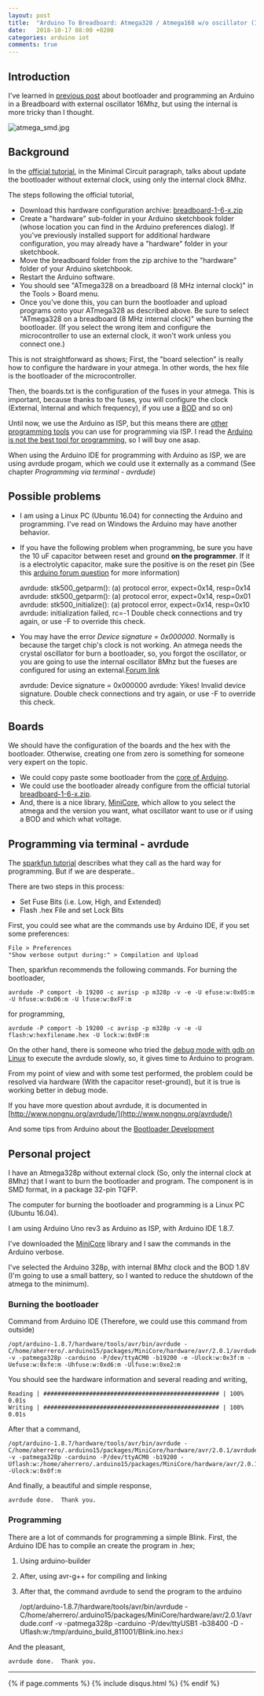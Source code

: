 ```yaml
---
layout: post
title:  "Arduino To Breadboard: Atmega328 / Atmega168 w/o oscillator (Internal 8MHz)"
date:   2018-10-17 08:00 +0200
categories: arduino iot
comments: true
---
```


## Introduction
I've learned in [previous post](https://aherrero.github.io/arduino/iot/2018/09/24/ArduinoToBreadboard.html) about bootloader and programming an Arduino in a Breadboard with external oscillator 16Mhz, but using the internal is more tricky than I thought.

![atmega_smd.jpg](/assets/arduino2breadboard/atmega_smd.jpg)

## Background
In the [official tutorial](https://www.arduino.cc/en/Tutorial/ArduinoToBreadboard), in the Minimal Circuit paragraph, talks about update the bootloader without external clock, using only the internal clock 8Mhz.

The steps following the official tutorial,

- Download this hardware configuration archive: [breadboard-1-6-x.zip](https://www.arduino.cc/en/uploads/Tutorial/breadboard-1-6-x.zip)
- Create a "hardware" sub-folder in your Arduino sketchbook folder (whose location you can find in the Arduino preferences dialog). If you've previously installed support for additional hardware configuration, you may already have a "hardware" folder in your sketchbook.
- Move the breadboard folder from the zip archive to the "hardware" folder of your Arduino sketchbook.
- Restart the Arduino software.
- You should see "ATmega328 on a breadboard (8 MHz internal clock)" in the Tools > Board menu.
- Once you've done this, you can burn the bootloader and upload programs onto your ATmega328 as described above. Be sure to select "ATmega328 on a breadboard (8 MHz internal clock)" when burning the bootloader. (If you select the wrong item and configure the microcontroller to use an external clock, it won't work unless you connect one.)

This is not straightforward as shows; First, the "board selection" is really how to configure the hardware in your atmega. In other words, the hex file is the bootloader of the microcontroller.

Then, the boards.txt is the configuration of the fuses in your atmega. This is important, because thanks to the fuses, you will configure the clock (External, Internal and which frequency), if you use a [BOD](https://electronics.stackexchange.com/questions/229189/atmega328p-how-is-brown-out-detection-supposed-to-work) and so on)

Until now, we use the Arduino as ISP, but this means there are [other programming tools](https://www.sparkfun.com/products/9825) you can use for programming via ISP. I read the [Arduino is not the best tool for programming](http://shallowsky.com/blog/hardware/programming-breadboard-atmega.html), so I will buy one asap.

When using the Arduino IDE for programming with Arduino as ISP, we are using avrdude progam, which we could use it externally as a command (See chapter _Programming via terminal - avrdude_)

## Possible problems
- I am using a Linux PC (Ubuntu 16.04) for connecting the Arduino and programming. I've read on Windows the Arduino may have another behavior.
- If you have the following problem when programming, be sure you have the 10 uF capacitor between reset and ground **on the programmer**. If it is a electrolytic capacitor, make sure the positive is on the reset pin (See this [arduino forum question](https://forum.arduino.cc/index.php?topic=342977.0) for more information)


    avrdude: stk500_getparm(): (a) protocol error, expect=0x14, resp=0x14
    avrdude: stk500_getparm(): (a) protocol error, expect=0x14, resp=0x01
    avrdude: stk500_initialize(): (a) protocol error, expect=0x14, resp=0x10
    avrdude: initialization failed, rc=-1
    Double check connections and try again, or use -F to override this check.

- You may have the error _Device signature = 0x000000_. Normally is because the target chip's clock is not working. An atmega needs the crystal oscillator for burn a bootloader, so, you forgot the oscillator, or you are going to use the internal oscillator 8Mhz but the fueses are configured for using an external.[Forum link](https://forum.arduino.cc/index.php?topic=354674.0)


    avrdude: Device signature = 0x000000
    avrdude: Yikes!  Invalid device signature.
    Double check connections and try again, or use -F to override this check.

## Boards
We should have the configuration of the boards and the hex with the bootloader. Otherwise, creating one from zero is something for someone very expert on the topic.

- We could copy paste some bootloader from the [core of Arduino](https://github.com/arduino/ArduinoCore-avr/tree/master/bootloaders).
- We could use the bootloader already configure from the official tutorial [breadboard-1-6-x.zip](https://www.arduino.cc/en/uploads/Tutorial/breadboard-1-6-x.zip).
- And, there is a nice library, [MiniCore](https://github.com/MCUdude/MiniCore), which allow to you select the atmega and the version you want, what oscillator want to use or if using a BOD and which what voltage.

## Programming via terminal - avrdude
The [sparkfun tutorial](https://learn.sparkfun.com/tutorials/installing-an-arduino-bootloader) describes what they call as the hard way for programming. But if we are desperate..

There are two steps in this process:
- Set Fuse Bits (i.e. Low, High, and Extended)
- Flash .hex File and set Lock Bits

First, you could see what are the commands use by Arduino IDE, if you set some preferences:

    File > Preferences
    "Show verbose output during:" > Compilation and Upload

Then, sparkfun recommends the following commands.
For burning the bootloader,

    avrdude -P comport -b 19200 -c avrisp -p m328p -v -e -U efuse:w:0x05:m -U hfuse:w:0xD6:m -U lfuse:w:0xFF:m

for programming,

    avrdude -P comport -b 19200 -c avrisp -p m328p -v -e -U flash:w:hexfilename.hex -U lock:w:0x0F:m

On the other hand, there is someone who tried the [debug mode with gdb on Linux](http://notes.asd.me.uk/2011/10/20/using-the-arduino-uno-as-an-avr-isp/) to execute the avrdude slowly, so, it gives time to Arduino to program.

From my point of view and with some test performed, the problem could be resolved via hardware (With the capacitor reset-ground), but it is true is working better in debug mode.

If you have more question about avrdude, it is documented in [http://www.nongnu.org/avrdude/](http://www.nongnu.org/avrdude/)

And some tips from Arduino about the [Bootloader Development](https://www.arduino.cc/en/Hacking/Bootloader?from=Main.Bootloader)

## Personal project
I have an Atmega328p without external clock (So, only the internal clock at 8Mhz) that I want to burn the bootloader and program.
The component is in SMD format, in a package 32-pin TQFP.

The computer for burning the bootloader and programming is a Linux PC (Ubuntu 16.04).

I am using Arduino Uno rev3 as Arduino as ISP, with Arduino IDE 1.8.7.

I've downloaded the [MiniCore](https://github.com/MCUdude/MiniCore) library and I saw the commands in the Arduino verbose.

I've selected the Arduino 328p, with internal 8Mhz clock and the BOD 1.8V (I'm going to use a small battery, so I wanted to reduce the shutdown of the atmega to the minimum).

### Burning the bootloader

Command from Arduino IDE (Therefore, we could use this command from outside)

    /opt/arduino-1.8.7/hardware/tools/avr/bin/avrdude -C/home/aherrero/.arduino15/packages/MiniCore/hardware/avr/2.0.1/avrdude.conf -v -patmega328p -carduino -P/dev/ttyACM0 -b19200 -e -Ulock:w:0x3f:m -Uefuse:w:0xfe:m -Uhfuse:w:0xd6:m -Ulfuse:w:0xe2:m

You should see the hardware information and several reading and writing,

    Reading | ################################################## | 100% 0.01s
    Writing | ################################################## | 100% 0.01s

After that a command,

    /opt/arduino-1.8.7/hardware/tools/avr/bin/avrdude -C/home/aherrero/.arduino15/packages/MiniCore/hardware/avr/2.0.1/avrdude.conf -v -patmega328p -carduino -P/dev/ttyACM0 -b19200 -Uflash:w:/home/aherrero/.arduino15/packages/MiniCore/hardware/avr/2.0.1/bootloaders/optiboot_flash/atmega328p/optiboot_flash_atmega328p_UART0_38400_8000000L.hex:i -Ulock:w:0x0f:m

And finally, a beautiful and simple response,

    avrdude done.  Thank you.

### Programming

There are a lot of commands for programming a simple Blink.
First, the Arduino IDE has to compile an create the program in .hex;
1. Using arduino-builder
2. After, using avr-g++ for compiling and linking
3. After that, the command avrdude to send the program to the arduino

    /opt/arduino-1.8.7/hardware/tools/avr/bin/avrdude -C/home/aherrero/.arduino15/packages/MiniCore/hardware/avr/2.0.1/avrdude.conf -v -patmega328p -carduino -P/dev/ttyUSB1 -b38400 -D -Uflash:w:/tmp/arduino_build_811001/Blink.ino.hex:i

And the pleasant,

    avrdude done.  Thank you.


***

{% if page.comments %}
{% include disqus.html %}
{% endif %}
